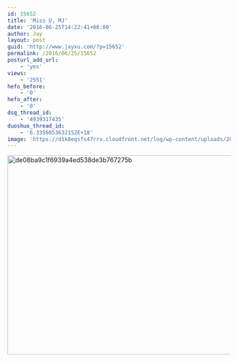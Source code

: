 ```yaml
---
id: 15652
title: 'Miss U, MJ'
date: '2016-06-25T14:22:41+08:00'
author: Jay
layout: post
guid: 'http://www.jayxu.com/?p=15652'
permalink: /2016/06/25/15652
posturl_add_url:
    - 'yes'
views:
    - '2551'
hefo_before:
    - '0'
hefo_after:
    - '0'
dsq_thread_id:
    - '4939317435'
duoshuo_thread_id:
    - '6.3356053632152E+18'
image: 'https://d1k8eqsfs47rrv.cloudfront.net/log/wp-content/uploads/2016/06/de08ba9c1f6939a4ed538de3b767275b.jpg'
---
```


<a href="http://www.jayxu.com/log/wp-content/uploads/2016/06/de08ba9c1f6939a4ed538de3b767275b.jpg"><img class="alignnone size-medium wp-image-15653" src="http://www.jayxu.com/log/wp-content/uploads/2016/06/de08ba9c1f6939a4ed538de3b767275b-600x450.jpg" alt="de08ba9c1f6939a4ed538de3b767275b" width="600" height="450" /></a>
